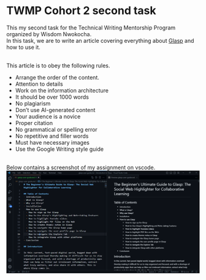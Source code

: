 # TWMP Cohort 2 second task
This my second task for the Technical Writing Mentorship Program organized by Wisdom Nwokocha.<br/>
In this task, we are to write an article covering everything about [Glasp](http://www.glasp.co) and how to use it.<br/><br/>

This article is to obey the following rules.
- Arrange the order of the content.
- Attention to details 
- Work on the information architecture
- It should be over 1000 words
- No plagiarism 
- Don’t use AI-generated content
- Your audience is a novice
- Proper citation 
- No grammatical or spelling error 
- No repetitive and filler words 
- Must have necessary images 
- Use the Google Writing style guide
<br/><br/>


Below contains a screenshot of my assignment on vscode.
![](images/vscode-screenshot1.png)
